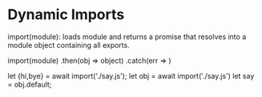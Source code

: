 # Dynamic Imports

import(module): loads module and returns a promise that resolves into a module object containing all exports.

import(module)
    .then(obj => object)
    .catch(err => )

let {hi,bye} = await import('./say.js');
let obj = await import('./say.js')
let say = obj.default;
